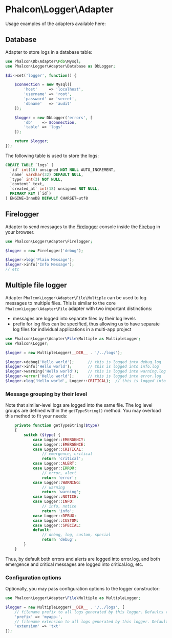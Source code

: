 # Phalcon\Logger\Adapter

Usage examples of the adapters available here:

## Database

Adapter to store logs in a database table:

```php
use Phalcon\Db\Adapter\Pdo\Mysql;
use Phalcon\Logger\Adapter\Database as DbLogger;

$di->set('logger', function() {

	$connection = new Mysql([
		'host'     => 'localhost',
		'username' => 'root',
		'password' => 'secret',
		'dbname'   => 'audit'
	]);

	$logger = new DbLogger('errors', [
		'db'    => $connection,
		'table' => 'logs'
	]);

	return $logger;
});

```

The following table is used to store the logs:

```sql
CREATE TABLE `logs` (
  `id` int(10) unsigned NOT NULL AUTO_INCREMENT,
  `name` varchar(32) DEFAULT NULL,
  `type` int(3) NOT NULL,
  `content` text,
  `created_at` int(18) unsigned NOT NULL,
  PRIMARY KEY (`id`)
) ENGINE=InnoDB DEFAULT CHARSET=utf8
```

## Firelogger

Adapter to send messages to the [Firelogger][1] console inside the [Firebug][2] in your browser.

```php
use Phalcon\Logger\Adapter\Firelogger;

$logger = new Firelogger('debug');

$logger->log('Plain Message');
$logger->info('Info Message');
// etc
```

## Multiple file logger

Adapter `Phalcon\Logger\Adapter\File\Multiple` can be used to log messages to multiple files. This is similar to the core
`Phalcon\Logger\Adapter\File` adapter with two important distinctions:
* messages are logged into separate files by their log levels
* prefix for log files can be specified, thus allowing us to have separate log files for individual applications in a multi-app project

```php
use Phalcon\Logger\Adapter\File\Multiple as MultipleLogger;
use Phalcon\Logger;

$logger = new MultipleLogger(__DIR__ . '/../logs');

$logger->debug('Hello world');      // this is logged into debug.log
$logger->info('Hello world');       // this is logged into info.log
$logger->warning('Hello world');    // this is logged into warning.log
$logger->error('Hello world');      // this is logged into error.log
$logger->log('Hello world', Logger::CRITICAL);  // this is logged into critical.log

```

### Message grouping by their level

Note that similar-level logs are logged into the same file.
The log level groups are defined within the `getTypeString()` method. You may overload this method to fit your needs:

```php
    private function getTypeString($type)
    {
        switch ($type) {
            case Logger::EMERGENCY:
            case Logger::EMERGENCE:
            case Logger::CRITICAL:
                // emergence, critical
                return 'critical';
            case Logger::ALERT:
            case Logger::ERROR:
                // error, alert
                return 'error';
            case Logger::WARNING:
                // warning
                return 'warning';
            case Logger::NOTICE:
            case Logger::INFO:
                // info, notice
                return 'info';
            case Logger::DEBUG:
            case Logger::CUSTOM:
            case Logger::SPECIAL:
            default:
                // debug, log, custom, special
                return 'debug';
        }
    }
```

Thus, by default both errors and alerts are logged into error.log, and both emergence and critical messages are logged into critical.log, etc.

### Configuration options

Optionally, you may pass configuration options to the logger constructor:

```php
use Phalcon\Logger\Adapter\File\Multiple as MultipleLogger;

$logger = new MultipleLogger(__DIR__ . '/../logs', [
    // filename prefix to all logs generated by this logger. Defaults to ""
    'prefix' => 'myapp-',
    // filename extension to all logs generated by this logger. Defaults to "log"
    'extension' => 'txt' 
]);
```


[1]: http://firelogger.binaryage.com/
[2]: https://getfirebug.com/
